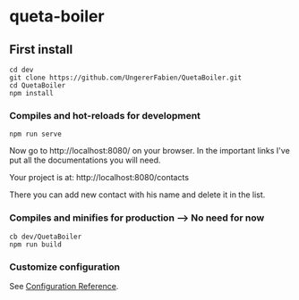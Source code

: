 # queta-boiler

## First install
```
cd dev
git clone https://github.com/UngererFabien/QuetaBoiler.git
cd QuetaBoiler
npm install
```

### Compiles and hot-reloads for development
```
npm run serve
```

Now go to http://localhost:8080/ on your browser. In the important links I've put all the documentations you will need.

Your project is at: http://localhost:8080/contacts

There you can add new contact with his name and delete it in the list.

### Compiles and minifies for production --> No need for now
```
cb dev/QuetaBoiler
npm run build
```

### Customize configuration
See [Configuration Reference](https://cli.vuejs.org/config/).
